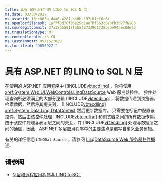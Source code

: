 ```yaml
---
title: 具有 ASP.NET 的 LINQ to SQL N 层
ms.date: 03/30/2017
ms.assetid: f6cc863a-d6a6-4281-ba8b-197c01cf6c6f
ms.openlocfilehash: 1af7f0d78f16e25c1ae7bf563c6abfb3b77f6183
ms.sourcegitcommit: 27a15a55019f6b5f2733961738babe94aec0def3
ms.translationtype: MT
ms.contentlocale: zh-CN
ms.lasthandoff: 09/15/2020
ms.locfileid: "90559221"
---
```

# <a name="linq-to-sql-n-tier-with-aspnet"></a>具有 ASP.NET 的 LINQ to SQL N 层
在使用的 ASP.NET 应用程序中 [!INCLUDE[vbtecdlinq](../../../../../../includes/vbtecdlinq-md.md)] ，你将使用 <xref:System.Web.UI.WebControls.LinqDataSource> Web 服务器控件。 控件处理查询所必须满足的大部分逻辑 [!INCLUDE[vbtecdlinq](../../../../../../includes/vbtecdlinq-md.md)] ，将数据传递到浏览器，检索数据，然后将其提交到， [!INCLUDE[vbtecdlinq](../../../../../../includes/vbtecdlinq-md.md)] <xref:System.Data.Linq.DataContext> 然后更新数据库。 只需要在标记中配置该控件，然后由该控件处理 [!INCLUDE[vbtecdlinq](../../../../../../includes/vbtecdlinq-md.md)] 和浏览器之间的所有数据传输。 由于该控件处理与表示层之间的交互，并 [!INCLUDE[vbtecdlinq](../../../../../../includes/vbtecdlinq-md.md)] 处理与数据层之间的通信，因此，ASP.NET 多层应用程序中的主要焦点是编写自定义业务逻辑。  
  
 有关的详细信息 `LINQDataSource` ，请参阅 [LinqDataSource Web 服务器控件概述](/previous-versions/aspnet/bb547113(v=vs.100))。  
  
## <a name="see-also"></a>请参阅

- [N 层和远程应用程序与 LINQ to SQL](n-tier-and-remote-applications-with-linq-to-sql.md)
